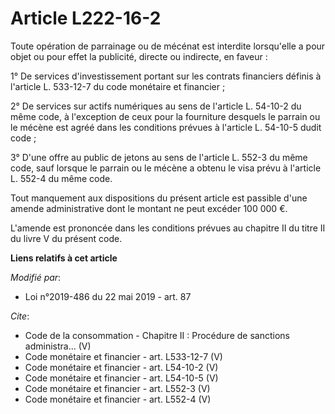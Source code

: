# Article L222-16-2

Toute opération de parrainage ou de mécénat est interdite lorsqu'elle a pour objet ou pour effet la publicité, directe ou
indirecte, en faveur : 

1° De services d'investissement portant sur les contrats financiers définis à l'article L. 533-12-7 du code monétaire et
financier ; 

2° De services sur actifs numériques au sens de l'article L. 54-10-2 du même code, à l'exception de ceux pour la fourniture
desquels le parrain ou le mécène est agréé dans les conditions prévues à l'article L. 54-10-5 dudit code ; 

3° D'une offre au public de jetons au sens de l'article L. 552-3 du même code, sauf lorsque le parrain ou le mécène a obtenu
le visa prévu à l'article L. 552-4 du même code. 

Tout manquement aux dispositions du présent article est passible d'une amende administrative dont le montant ne peut excéder
100 000 €. 

L'amende est prononcée dans les conditions prévues au chapitre II du titre II du livre V du présent code.

**Liens relatifs à cet article**

_Modifié par_:

  - Loi n°2019-486 du 22 mai 2019 - art. 87

_Cite_:

  - Code de la consommation -  Chapitre II : Procédure de sanctions administra... (V)
  - Code monétaire et financier - art. L533-12-7 (V)
  - Code monétaire et financier - art. L54-10-2 (V)
  - Code monétaire et financier - art. L54-10-5 (V)
  - Code monétaire et financier - art. L552-3 (V)
  - Code monétaire et financier - art. L552-4 (V)
